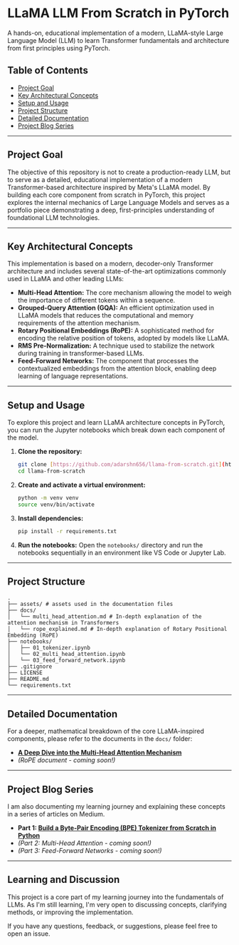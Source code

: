# LLaMA LLM From Scratch in PyTorch

A hands-on, educational implementation of a modern, LLaMA-style Large Language Model (LLM) to learn Transformer fundamentals and architecture from first principles using PyTorch.

## Table of Contents
- [Project Goal](#project-goal)
- [Key Architectural Concepts](#key-architectural-concepts)
- [Setup and Usage](#setup-and-usage)
- [Project Structure](#project-structure)
- [Detailed Documentation](#detailed-documentation)
- [Project Blog Series](#project-blog-series)

---

## Project Goal
The objective of this repository is not to create a production-ready LLM, but to serve as a detailed, educational implementation of a modern Transformer-based architecture inspired by Meta's LLaMA model. By building each core component from scratch in PyTorch, this project explores the internal mechanics of Large Language Models and serves as a portfolio piece demonstrating a deep, first-principles understanding of foundational LLM technologies.

---

## Key Architectural Concepts
This implementation is based on a modern, decoder-only Transformer architecture and includes several state-of-the-art optimizations commonly used in LLaMA and other leading LLMs:

* **Multi-Head Attention:** The core mechanism allowing the model to weigh the importance of different tokens within a sequence.
* **Grouped-Query Attention (GQA):** An efficient optimization used in LLaMA models that reduces the computational and memory requirements of the attention mechanism.
* **Rotary Positional Embeddings (RoPE):** A sophisticated method for encoding the relative position of tokens, adopted by models like LLaMA.
* **RMS Pre-Normalization:** A technique used to stabilize the network during training in transformer-based LLMs.
* **Feed-Forward Networks:** The component that processes the contextualized embeddings from the attention block, enabling deep learning of language representations.

---

## Setup and Usage
To explore this project and learn LLaMA architecture concepts in PyTorch, you can run the Jupyter notebooks which break down each component of the model.

1.  **Clone the repository:**
    ```bash
    git clone [https://github.com/adarshn656/llama-from-scratch.git](https://github.com/adarshn656/llama-from-scratch.git)
    cd llama-from-scratch
    ```
2.  **Create and activate a virtual environment:**
    ```bash
    python -m venv venv
    source venv/bin/activate
    ```
3.  **Install dependencies:**
    ```bash
    pip install -r requirements.txt
    ```
4.  **Run the notebooks:**
    Open the `notebooks/` directory and run the notebooks sequentially in an environment like VS Code or Jupyter Lab.

---

## Project Structure
```
.
├── assets/ # assets used in the documentation files
├── docs/
│   └── multi_head_attention.md # In-depth explanation of the attention mechanism in Transformers
│   └── rope_explained.md # In-depth explanation of Rotary Positional Embedding (RoPE)
├── notebooks/
│   ├── 01_tokenizer.ipynb
│   └── 02_multi_head_attention.ipynb
│   └── 03_feed_forward_network.ipynb
├── .gitignore
├── LICENSE
├── README.md
└── requirements.txt
```

---

## Detailed Documentation
For a deeper, mathematical breakdown of the core LLaMA-inspired components, please refer to the documents in the `docs/` folder:

* **[A Deep Dive into the Multi-Head Attention Mechanism](./docs/multi_head_attention.md)**
* *(RoPE document - coming soon!)*

---

## Project Blog Series
I am also documenting my learning journey and explaining these concepts in a series of articles on Medium.

* **Part 1: [Build a Byte-Pair Encoding (BPE) Tokenizer from Scratch in Python](your-medium-link-here)**
* *(Part 2: Multi-Head Attention - coming soon!)*
* *(Part 3: Feed-Forward Networks - coming soon!)*
---

## Learning and Discussion

This project is a core part of my learning journey into the fundamentals of LLMs. As I'm still learning, I'm very open to discussing concepts, clarifying methods, or improving the implementation.

If you have any questions, feedback, or suggestions, please feel free to open an issue.